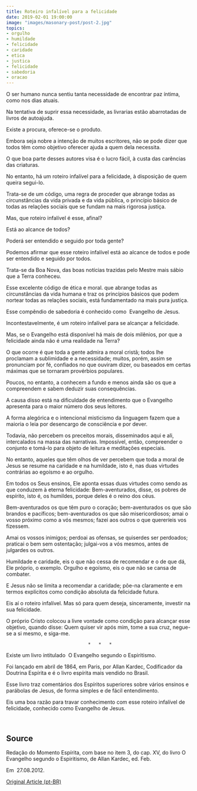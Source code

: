 ```yaml
---
title: Roteiro infalível para a felicidade
date: 2019-02-01 19:00:00
image: "images/masonary-post/post-2.jpg"
topics: 
- orgulho
- humildade
- felicidade
- caridade
- etica
- justica
- felicidade
- sabedoria
- oracao
---
```


O ser humano nunca sentiu tanta necessidade de encontrar paz íntima, como nos
dias atuais.

Na tentativa de suprir essa necessidade, as livrarias estão abarrotadas de
livros de autoajuda.

Existe a procura, oferece-se o produto.

Embora seja nobre a intenção de muitos escritores, não se pode dizer que todos
têm como objetivo oferecer ajuda a quem dela necessita.

O que boa parte desses autores visa é o lucro fácil, à custa das carências das
criaturas.

No entanto, há um roteiro infalível para a felicidade, à disposição de quem
queira segui-lo.

Trata-se de um código, uma regra de proceder que abrange todas as
circunstâncias da vida privada e da vida pública, o princípio básico de todas
as relações sociais que se fundam na mais rigorosa justiça.

Mas, que roteiro infalível é esse, afinal?

Está ao alcance de todos?

Poderá ser entendido e seguido por toda gente?

Podemos afirmar que esse roteiro infalível está ao alcance de todos e pode ser
entendido e seguido por todos.

Trata-se da Boa Nova, das boas notícias trazidas pelo Mestre mais sábio que a
Terra conheceu.

Esse excelente código de ética e moral. que abrange todas as circunstâncias da
vida humana e traz os princípios básicos que podem nortear todas as relações
sociais, está fundamentado na mais pura justiça.

Esse compêndio de sabedoria é conhecido como  Evangelho de Jesus.

Incontestavelmente, é um roteiro infalível para se alcançar a felicidade.

Mas, se o Evangelho está disponível há mais de dois milênios, por que a
felicidade ainda não é uma realidade na Terra?

O que ocorre é que toda a gente admira a moral cristã; todos lhe proclamam a
sublimidade e a necessidade; muitos, porém, assim se pronunciam por fé,
confiados no que ouviram dizer, ou baseados em certas máximas que se tornaram
provérbios populares.

Poucos, no entanto, a conhecem a fundo e menos ainda são os que a compreendem e
sabem deduzir suas consequências.

A causa disso está na dificuldade de entendimento que o Evangelho apresenta
para o maior número dos seus leitores.

A forma alegórica e o intencional misticismo da linguagem fazem que a maioria o
leia por desencargo de consciência e por dever.

Todavia, não percebem os preceitos morais, disseminados aqui e ali,
intercalados na massa das narrativas. Impossível, então, compreender o conjunto
e tomá-lo para objeto de leitura e meditações especiais.

No entanto, aqueles que têm olhos de ver percebem que toda a moral de Jesus se
resume na caridade e na humildade, isto é, nas duas virtudes contrárias ao
egoísmo e ao orgulho.

Em todos os Seus ensinos, Ele aponta essas duas virtudes como sendo as que
conduzem à eterna felicidade: Bem-aventurados, disse, os pobres de espírito,
isto é, os humildes, porque deles é o reino dos céus.

Bem-aventurados os que têm puro o coração; bem-aventurados os que são brandos e
pacíficos; bem-aventurados os que são misericordiosos; amai o vosso próximo
como a vós mesmos; fazei aos outros o que quereríeis vos fizessem.

Amai os vossos inimigos; perdoai as ofensas, se quiserdes ser perdoados;
praticai o bem sem ostentação; julgai-vos a vós mesmos, antes de julgardes os
outros.

Humildade e caridade, eis o que não cessa de recomendar e o de que dá, Ele
próprio, o exemplo. Orgulho e egoísmo, eis o que não se cansa de combater.

E Jesus não se limita a recomendar a caridade; põe-na claramente e em termos
explícitos como condição absoluta da felicidade futura.

Eis aí o roteiro infalível. Mas só para quem deseja, sinceramente, investir na
sua felicidade.

O próprio Cristo colocou a livre vontade como condição para alcançar esse
objetivo, quando disse: Quem quiser vir após mim, tome a sua cruz, negue-se a
si mesmo, e siga-me.

                                   *   *   *

Existe um livro intitulado  O Evangelho segundo o Espiritismo.

Foi lançado em abril de 1864, em Paris, por Allan Kardec, Codificador da
Doutrina Espírita e é o livro espírita mais vendido no Brasil.

Esse livro traz comentários dos Espíritos superiores sobre vários ensinos e
parábolas de Jesus, de forma simples e de fácil entendimento.

Eis uma boa razão para travar conhecimento com esse roteiro infalível de
felicidade, conhecido como Evangelho de Jesus.

 
## Source
Redação do Momento Espírita, com base no item 3, do cap. XV,
do livro O Evangelho segundo o Espiritismo, de Allan Kardec, ed. Feb.

Em  27.08.2012.


[Original Article (pt-BR)](http://momento.com.br/pt/ler_texto.php?id=1040)

